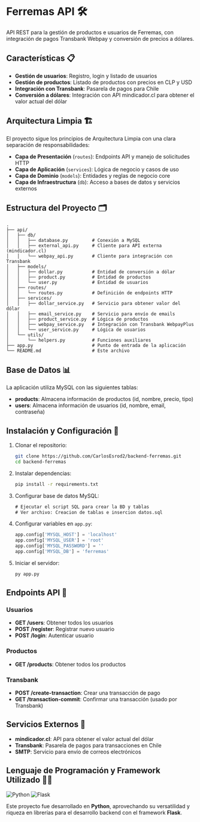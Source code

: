 # Ferremas API 🛠️ 

API REST para la gestión de productos e usuarios de Ferremas, con integración de pagos Transbank Webpay y conversión de precios a dólares.

## Características 📋 

- **Gestión de usuarios**: Registro, login y listado de usuarios
- **Gestión de productos**: Listado de productos con precios en CLP y USD
- **Integración con Transbank**: Pasarela de pagos para Chile
- **Conversión a dólares**: Integración con API mindicador.cl para obtener el valor actual del dólar

## Arquitectura Limpia 🏗️ 

El proyecto sigue los principios de Arquitectura Limpia con una clara separación de responsabilidades:

- **Capa de Presentación** (`routes`): Endpoints API y manejo de solicitudes HTTP
- **Capa de Aplicación** (`services`): Lógica de negocio y casos de uso
- **Capa de Dominio** (`models`): Entidades y reglas de negocio core
- **Capa de Infraestructura** (`db`): Acceso a bases de datos y servicios externos

## Estructura del Proyecto 🗂️ 

```
.
├── api/
│   ├── db/
│   │   ├── database.py         # Conexión a MySQL
│   │   ├── external_api.py     # Cliente para API externa (mindicador.cl)
│   │   └── webpay_api.py       # Cliente para integración con Transbank
│   ├── models/
│   │   ├── dollar.py           # Entidad de conversión a dólar
│   │   ├── product.py          # Entidad de productos
│   │   └── user.py             # Entidad de usuarios
│   ├── routes/
│   │   └── routes.py           # Definición de endpoints HTTP
│   ├── services/
│   │   ├── dollar_service.py   # Servicio para obtener valor del dólar
│   │   ├── email_service.py    # Servicio para envío de emails
│   │   ├── product_service.py  # Lógica de productos
│   │   ├── webpay_service.py   # Integración con Transbank WebpayPlus
│   │   └── user_service.py     # Lógica de usuarios
│   └── utils/
│       └── helpers.py          # Funciones auxiliares
├── app.py                      # Punto de entrada de la aplicación
└── README.md                   # Este archivo
```

## Base de Datos 📊 

La aplicación utiliza MySQL con las siguientes tablas:

- **products**: Almacena información de productos (id, nombre, precio, tipo)
- **users**: Almacena información de usuarios (id, nombre, email, contraseña)

## Instalación y Configuración 🚀 

1. Clonar el repositorio:
   ```bash
   git clone https://github.com/CarlosEsrod2/backend-ferremas.git
   cd backend-ferremas
   ```

2. Instalar dependencias:
   ```bash
   pip install -r requirements.txt
   ```

3. Configurar base de datos MySQL:
   ```sql
   # Ejecutar el script SQL para crear la BD y tablas
   # Ver archivo: Creacion de tablas e insercion datos.sql
   ```

4. Configurar variables en `app.py`:
   ```python
   app.config['MYSQL_HOST'] = 'localhost'
   app.config['MYSQL_USER'] = 'root'
   app.config['MYSQL_PASSWORD'] = ''
   app.config['MYSQL_DB'] = 'ferremas'
   ```

5. Iniciar el servidor:
   ```bash
   py app.py
   ```

## Endpoints API 📡 

### Usuarios
- **GET /users**: Obtener todos los usuarios
- **POST /register**: Registrar nuevo usuario
- **POST /login**: Autenticar usuario

### Productos
- **GET /products**: Obtener todos los productos

### Transbank
- **POST /create-transaction**: Crear una transacción de pago
- **GET /transaction-commit**: Confirmar una transacción (usado por Transbank)

## Servicios Externos 🔄 

- **mindicador.cl**: API para obtener el valor actual del dólar
- **Transbank**: Pasarela de pagos para transacciones en Chile
- **SMTP**: Servicio para envío de correos electrónicos

## Lenguaje de Programación y Framework Utilizado 🧑‍💻

![Python](https://img.shields.io/badge/Python-3776AB?style=for-the-badge&logo=python&logoColor=white)
![Flask](https://img.shields.io/badge/Flask-000000?style=for-the-badge&logo=flask&logoColor=white)

Este proyecto fue desarrollado en **Python**, aprovechando su versatilidad y riqueza en librerías para el desarrollo backend con el framework **Flask**.


